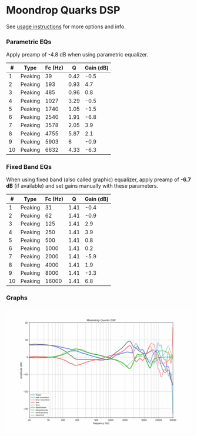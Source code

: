 # Moondrop Quarks DSP
See [usage instructions](https://github.com/jaakkopasanen/AutoEq#usage) for more options and info.

### Parametric EQs
Apply preamp of -4.8 dB when using parametric equalizer.

|   # | Type    |   Fc (Hz) |    Q |   Gain (dB) |
|-----|---------|-----------|------|-------------|
|   1 | Peaking |        39 | 0.42 |        -0.5 |
|   2 | Peaking |       193 | 0.93 |         4.7 |
|   3 | Peaking |       485 | 0.96 |         0.8 |
|   4 | Peaking |      1027 | 3.29 |        -0.5 |
|   5 | Peaking |      1740 | 1.05 |        -1.5 |
|   6 | Peaking |      2540 | 1.91 |        -6.8 |
|   7 | Peaking |      3578 | 2.05 |         3.9 |
|   8 | Peaking |      4755 | 5.87 |         2.1 |
|   9 | Peaking |      5903 | 6    |        -0.9 |
|  10 | Peaking |      6632 | 4.33 |        -6.3 |

### Fixed Band EQs
When using fixed band (also called graphic) equalizer, apply preamp of **-6.7 dB** (if available) and set gains manually with these parameters.

|   # | Type    |   Fc (Hz) |    Q |   Gain (dB) |
|-----|---------|-----------|------|-------------|
|   1 | Peaking |        31 | 1.41 |        -0.4 |
|   2 | Peaking |        62 | 1.41 |        -0.9 |
|   3 | Peaking |       125 | 1.41 |         2.9 |
|   4 | Peaking |       250 | 1.41 |         3.9 |
|   5 | Peaking |       500 | 1.41 |         0.8 |
|   6 | Peaking |      1000 | 1.41 |         0.2 |
|   7 | Peaking |      2000 | 1.41 |        -5.9 |
|   8 | Peaking |      4000 | 1.41 |         1.9 |
|   9 | Peaking |      8000 | 1.41 |        -3.3 |
|  10 | Peaking |     16000 | 1.41 |         6.8 |

### Graphs
![](./Moondrop%20Quarks%20DSP.png)
